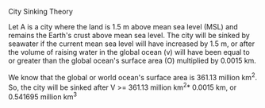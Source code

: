 City Sinking Theory 

Let A is a city where the land is 1.5 m above mean sea level (MSL) and remains the Earth's crust above mean sea level. The city will be sinked by seawater if the current mean sea level will have increased by 1.5 m, or after the volume of raising water in the global ocean (v) will have been equal to or greater than the global ocean's surface area (O) multiplied by 0.0015 km.

We know that the global or world ocean's surface area is 361.13 million km<sup>2</sup>. So, the city will be sinked after V >= 361.13 million km<sup>2</sup>* 0.0015 km, or 0.541695 million km<sup>3</sup> 
